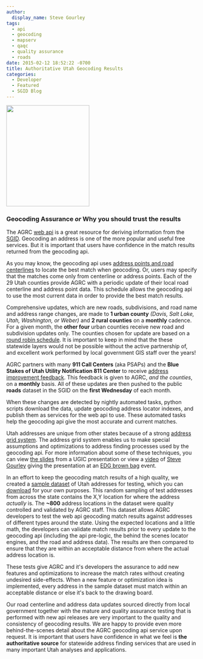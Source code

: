 ```yaml
---
author:
  display_name: Steve Gourley
tags:
  - api
  - geocoding
  - mapserv
  - qaqc
  - quality assurance
  - roads
date: 2015-02-12 18:52:22 -0700
title: Authoritative Utah Geocoding Results
categories:
  - Developer
  - Featured
  - SGID Blog
---
```

<p><a href="{{ "/downloads/Screen-Shot-2015-02-12-at-6.49.06-PM.png" | prepend: site.baseurl }}"><img src="{{ "/images/Screen-Shot-2015-02-12-at-6.49.06-PM.png" | prepend: site.baseurl }}" alt="" title="Screen Shot 2015-02-12 at 6.49.06 PM" width="219" height="266" class="inline-text-left" /></a>
<h3>Geocoding Assurance <em>or</em> Why you should trust the results</h3>
<p>The AGRC <a href="https://api.mapserv.utah.gov">web api</a> is a great resource for deriving information from the <a href="{{ "/data" | prepend: site.baseurl }}">SGID</a>. Geocoding an address is one of the more popular and useful free services. But it is important that users have confidence in the match results returned from the geocoding api.</p>
<p>As you may know, the geocoding api uses <a href="https://api.mapserv.utah.gov/#geocoding">address points and road centerlines</a> to locate the best match when geocoding. Or, users may specify that the matches come only from centerline or address points. Each of the 29 Utah counties provide AGRC with a periodic update of their local road centerline and address point data. This schedule allows the geocoding api to use the most current data in order to provide the best match results.</p>
<p>Comprehensive updates, which are new roads, subdivisions, and road name and address range changes, are made to <strong>1 urban county</strong> <em>(Davis, Salt Lake, Utah, Washington, or Weber)</em> and <strong>2 rural counties</strong> on a <strong>monthly</strong> cadence. For a given month, the <strong>other four</strong> urban counties receive new road and subdivision updates only. The counties chosen for update are based on a <a href="https://docs.google.com/spreadsheet/ccc?key=0Aj18jufMWioidENRNDhPb3VtRTFGamJfYzlPal9TNmc&amp;usp=sharing">round robin schedule</a>. It is important to keep in mind that the these statewide layers would not be possible without the active partnership of, and excellent work performed by local government GIS staff over the years! </p>
<p>AGRC partners with many <strong>911 Call Centers</strong> (aka PSAPs) and the <strong>Blue Stakes of Utah Utility Notification 811 Center</strong> to receive <a href="{{site.baseurl}}{% post_url 2015-02-09-utah-sgid-statewide-roads-data-layer-updates-242015 %}">address improvement feedback</a>. This feedback is given to AGRC, <em>and the counties</em>, on a <strong>monthly</strong> basis. All of these updates are then pushed to the public <strong>roads</strong> dataset in the SGID on the <strong>first Wednesday</strong> of each month.</p>
<p>When these changes are detected by nightly automated tasks, python scripts download the data, update geocoding address locator indexes, and publish them as services for the web api to use. These automated tasks help the geocoding api give the most accurate and current matches.</p>
<p>Utah addresses are unique from other states because of a strong <a href="http://www.exploreutah.com/GettingAround/Navigating_Utahs_Streets.shtml">address grid system</a>. The address grid system enables us to make special assumptions and optimizations to address finding processes used by the geocoding api. For more information about some of these techniques, you can view <a href="http://steveoh.github.io/Presentations/2014/UGIC/#0">the slides</a> from a UGIC presentation or view a <a href="https://www.youtube.com/watch?v=BHhQxxXy6bo">video</a> of <a href="https://twitter.com/steveagrc">Steve Gourley</a> giving the presentation at an <a href="https://www.youtube.com/user/UtahDTS">EDG brown bag</a> event.</p>
<p>In an effort to keep the geocoding match results of a high quality, we created a <a href="https://github.com/agrc/AddressAssurance">sample dataset</a> of Utah addresses for testing, which you can <a href="https://github.com/agrc/AddressAssurance/blob/master/GCTestAddresses.gdb.zip?raw=true">download</a> for your own purposes. This random sampling of test addresses from across the state contains the X,Y location for where the address <em>actually</em> is. The <strong>~800</strong> address locations in the dataset were quality controlled and validated by AGRC staff. This dataset allows AGRC developers to test the web api geocoding match results against addresses of different types around the state. Using the expected locations and a little math, the developers can validate match results prior to every update to the geocoding api (including the api pre-logic, the behind the scenes locator engines, and the road and address data). The results are then compared to ensure that they are within an acceptable distance from where the actual address location is.</p>
<p>These tests give AGRC and it's developers the assurance to add new features and optimizations to increase the match rates without creating undesired side-effects. When a new feature or optimization idea is implemented, every address in the sample dataset must match within an acceptable distance or else it's back to the drawing board.</p>
<p>Our road centerline and address data updates sourced directly from local government together with the mature and quality assurance testing that is performed with new api releases are very important to the quality and consistency of geocoding results. We are happy to provide even more behind-the-scenes detail about the AGRC geocoding api service upon request. It is important that users have confidence in what we feel is <strong>the authoritative source</strong> for statewide address finding services that are used in many important Utah analyses and applications.</p>
 